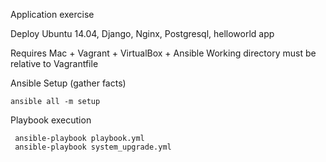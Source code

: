 Application exercise

Deploy Ubuntu 14.04, Django, Nginx, Postgresql, helloworld app

Requires Mac + Vagrant + VirtualBox + Ansible
Working directory must be relative to Vagrantfile


Ansible Setup (gather facts)
```
ansible all -m setup
```

Playbook execution
```
 ansible-playbook playbook.yml
 ansible-playbook system_upgrade.yml
```
